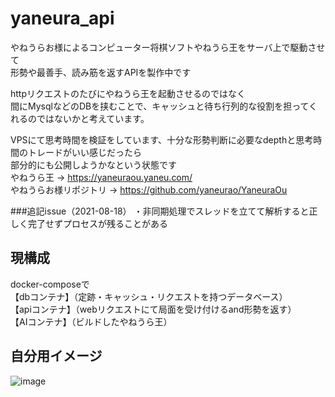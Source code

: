# yaneura_api

やねうらお様によるコンピューター将棋ソフトやねうら王をサーバ上で駆動させて<br>
形勢や最善手、読み筋を返すAPIを製作中です<br>

httpリクエストのたびにやねうら王を起動させるのではなく<br>
間にMysqlなどのDBを挟むことで、キャッシュと待ち行列的な役割を担ってくれるのではないかと考えています。<br>

VPSにて思考時間を検証をしています、十分な形勢判断に必要なdepthと思考時間のトレードがいい感じだったら<br>
部分的にも公開しようかなという状態です<br>
やねうら王 -> https://yaneuraou.yaneu.com/ <br>
やねうらお様リポジトリ -> https://github.com/yaneurao/YaneuraOu


###追記issue（2021-08-18）
・非同期処理でスレッドを立てて解析すると正しく完了せずプロセスが残ることがある<br>


## 現構成
docker-composeで<br>
【dbコンテナ】（定跡・キャッシュ・リクエストを持つデータベース）<br>
【apiコンテナ】（webリクエストにて局面を受け付けるand形勢を返す）<br>
【AIコンテナ】（ビルドしたやねうら王）<br>
## 自分用イメージ
![image](https://user-images.githubusercontent.com/41203239/125211429-40589c00-e2e1-11eb-8ffc-51d68347872d.png)
